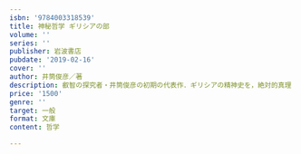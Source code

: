 ```yaml
---
isbn: '9784003318539'
title: 神秘哲学 ギリシアの部
volume: ''
series: ''
publisher: 岩波書店
pubdate: '2019-02-16'
cover: ''
author: 井筒俊彦／著
description: 叡智の探究者・井筒俊彦の初期の代表作．ギリシアの精神史を，絶対的真理「神秘思想」の展開として捉えた画期的著作．
price: '1500'
genre: ''
target: 一般
format: 文庫
content: 哲学

---
```

